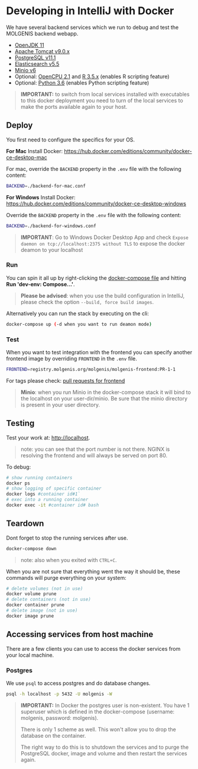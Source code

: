 # Developing in IntelliJ with Docker
We have several backend services which we run to debug and test the MOLGENIS backend webapp.
* [OpenJDK 11](https://adoptopenjdk.net/)
* [Apache Tomcat v9.0.x](http://tomcat.apache.org/) 
* [PostgreSQL v11.1](https://www.postgresql.org/)
* [Elasticsearch v5.5](https://www.elastic.co/)	
* [Minio v6](https://minio.io/)	
* Optional: [OpenCPU 2.1](https://www.opencpu.org) and [R 3.5.x](https://www.r-project.org/) (enables R scripting feature)	
* Optional: [Python 3.6](https://www.python.org) (enables Python scripting feature)

> **IMPORTANT:** to switch from local services installed with executables to this docker deployment you need to turn of the local services to make the ports available again to your host.

## Deploy
You first need to configure the specifics for your OS.

**For Mac**
Install Docker: https://hub.docker.com/editions/community/docker-ce-desktop-mac

For mac, override the ```BACKEND``` property in the ```.env``` file with the following content:
```bash
BACKEND=./backend-for-mac.conf
```

**For Windows**
Install Docker: https://hub.docker.com/editions/community/docker-ce-desktop-windows

Override the ```BACKEND``` property in the ```.env``` file with the following content:
```bash
BACKEND=./backend-for-windows.conf
```

> **IMPORTANT**: Go to Windows Docker Desktop App and check ```Expose daemon on tcp://localhost:2375 without TLS``` to expose the docker deamon to your localhost 

### Run
You can spin it all up by right-clicking the [docker-compose file](https://github.com/molgenis/molgenis/blob/master/molgenis-app/development/docker-compose.yml) and hitting **Run 'dev-env: Compose...'**.

> **Please be advised**: when you use the build configuration in IntelliJ, please check the option ```--build, force build images```.

Alternatively you can run the stack by executing on the cli:

```bash
docker-compose up (-d when you want to run deamon mode)
``` 

### Test
When you want to test integration with the frontend you can specify another frontend image by overriding ```FRONTEND``` in the ```.env``` file.

```bash
FRONTEND=registry.molgenis.org/molgenis/molgenis-frontend:PR-1-1
```

For tags please check: [pull requests for frontend](https://registry.molgenis.org/#browse/browse:docker:v2/molgenis/molgenis-frontend/tags)

> **Minio**: when you run Minio in the docker-compose stack it will bind to the localhost on your user-dir/minio. Be sure that the minio directory is present in your user directory.

## Testing
Test your work at: <http://localhost>.

> note: you can see that the port number is not there. NGINX is resolving the frontend and will always be served on port 80. 

To debug:

```bash
# show running containers
docker ps
# show logging of specific container
docker logs #container id#1`
# exec into a running container
docker exec -it #container id# bash
```

## Teardown
Dont forget to stop the running services after use.

```bash
docker-compose down
```

>note: also when you exited with ```CTRL+C```.

When you are not sure that everything went the way it should be, these commands will purge everything on your system:

```bash
# delete volumes (not in use)
docker volume prune
# delete containers (not in use)
docker container prune
# delete image (not in use)
docker image prune
```

## Accessing services from host machine
There are a few clients you can use to access the docker services from your local machine.

### Postgres
We use ```psql``` to access postgres and do database changes.

```bash
psql -h localhost -p 5432 -U molgenis -W
``` 

> **IMPORTANT:** In Docker the postgres user is non-existent. You have 1 superuser which is defined in the docker-compose (username: molgenis, password: molgenis).
>  
> There is only 1 scheme as well. This won't allow you to drop the database on the container. 
>
> The right way to do this is to shutdown the services and to purge the PostgreSQL docker, image and volume and then restart the services again. 
